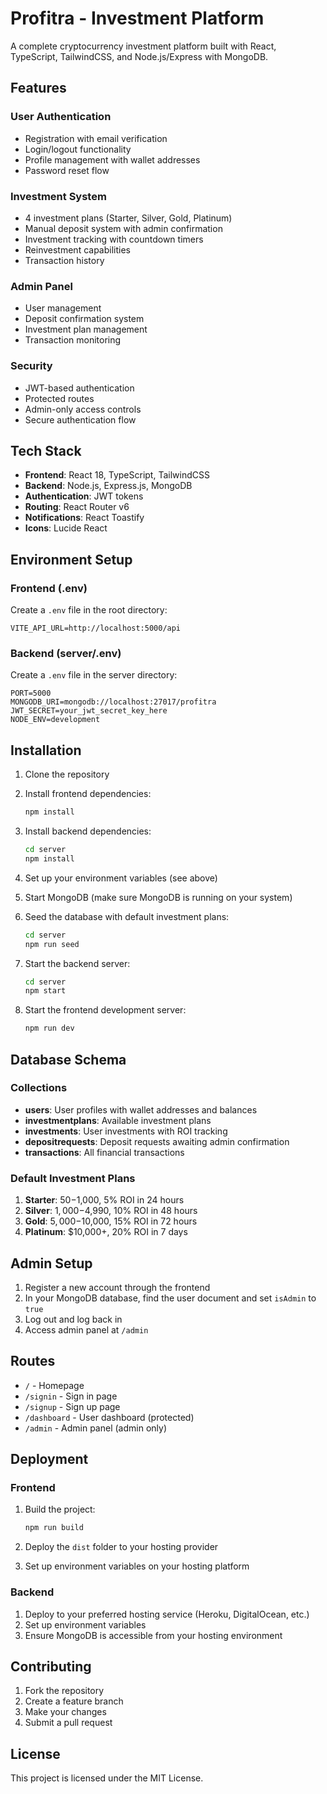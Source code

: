 # Profitra - Investment Platform

A complete cryptocurrency investment platform built with React, TypeScript, TailwindCSS, and Node.js/Express with MongoDB.

## Features

### User Authentication
- Registration with email verification
- Login/logout functionality
- Profile management with wallet addresses
- Password reset flow

### Investment System
- 4 investment plans (Starter, Silver, Gold, Platinum)
- Manual deposit system with admin confirmation
- Investment tracking with countdown timers
- Reinvestment capabilities
- Transaction history

### Admin Panel
- User management
- Deposit confirmation system
- Investment plan management
- Transaction monitoring

### Security
- JWT-based authentication
- Protected routes
- Admin-only access controls
- Secure authentication flow

## Tech Stack

- **Frontend**: React 18, TypeScript, TailwindCSS
- **Backend**: Node.js, Express.js, MongoDB
- **Authentication**: JWT tokens
- **Routing**: React Router v6
- **Notifications**: React Toastify
- **Icons**: Lucide React

## Environment Setup

### Frontend (.env)
Create a `.env` file in the root directory:

```env
VITE_API_URL=http://localhost:5000/api
```

### Backend (server/.env)
Create a `.env` file in the server directory:

```env
PORT=5000
MONGODB_URI=mongodb://localhost:27017/profitra
JWT_SECRET=your_jwt_secret_key_here
NODE_ENV=development
```

## Installation

1. Clone the repository
2. Install frontend dependencies:
   ```bash
   npm install
   ```

3. Install backend dependencies:
   ```bash
   cd server
   npm install
   ```

4. Set up your environment variables (see above)

5. Start MongoDB (make sure MongoDB is running on your system)

6. Seed the database with default investment plans:
   ```bash
   cd server
   npm run seed
   ```

7. Start the backend server:
   ```bash
   cd server
   npm start
   ```

8. Start the frontend development server:
   ```bash
   npm run dev
   ```

## Database Schema

### Collections

- **users**: User profiles with wallet addresses and balances
- **investmentplans**: Available investment plans
- **investments**: User investments with ROI tracking
- **depositrequests**: Deposit requests awaiting admin confirmation
- **transactions**: All financial transactions

### Default Investment Plans

1. **Starter**: $50-$1,000, 5% ROI in 24 hours
2. **Silver**: $1,000-$4,990, 10% ROI in 48 hours
3. **Gold**: $5,000-$10,000, 15% ROI in 72 hours
4. **Platinum**: $10,000+, 20% ROI in 7 days

## Admin Setup

1. Register a new account through the frontend
2. In your MongoDB database, find the user document and set `isAdmin` to `true`
3. Log out and log back in
4. Access admin panel at `/admin`

## Routes

- `/` - Homepage
- `/signin` - Sign in page
- `/signup` - Sign up page
- `/dashboard` - User dashboard (protected)
- `/admin` - Admin panel (admin only)

## Deployment

### Frontend
1. Build the project:
   ```bash
   npm run build
   ```

2. Deploy the `dist` folder to your hosting provider

3. Set up environment variables on your hosting platform

### Backend
1. Deploy to your preferred hosting service (Heroku, DigitalOcean, etc.)
2. Set up environment variables
3. Ensure MongoDB is accessible from your hosting environment

## Contributing

1. Fork the repository
2. Create a feature branch
3. Make your changes
4. Submit a pull request

## License

This project is licensed under the MIT License.